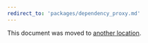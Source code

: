 ```yaml
---
redirect_to: 'packages/dependency_proxy.md'
---
```


This document was moved to [another location](packages/dependency_proxy.md).

<!-- This redirect file can be deleted February 1, 2021, or later. -->
<!-- Before deletion, see: https://docs.gitlab.com/ee/development/documentation/#move-or-rename-a-page -->
